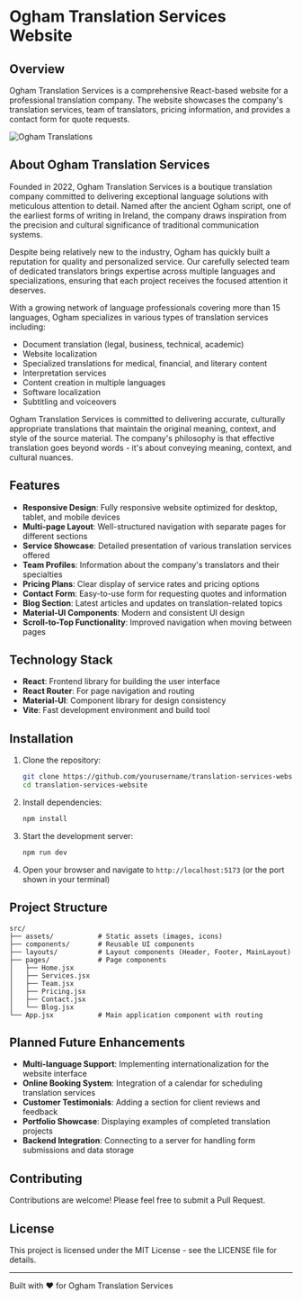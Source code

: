 # Ogham Translation Services Website

## Overview

Ogham Translation Services is a comprehensive React-based website for a professional translation company. The website showcases the company's translation services, team of translators, pricing information, and provides a contact form for quote requests.

![Ogham Translations](https://via.placeholder.com/800x400?text=Ogham+Translation+Services)

## About Ogham Translation Services

Founded in 2022, Ogham Translation Services is a boutique translation company committed to delivering exceptional language solutions with meticulous attention to detail. Named after the ancient Ogham script, one of the earliest forms of writing in Ireland, the company draws inspiration from the precision and cultural significance of traditional communication systems.

Despite being relatively new to the industry, Ogham has quickly built a reputation for quality and personalized service. Our carefully selected team of dedicated translators brings expertise across multiple languages and specializations, ensuring that each project receives the focused attention it deserves.

With a growing network of language professionals covering more than 15 languages, Ogham specializes in various types of translation services including:

- Document translation (legal, business, technical, academic)
- Website localization
- Specialized translations for medical, financial, and literary content
- Interpretation services
- Content creation in multiple languages
- Software localization
- Subtitling and voiceovers

Ogham Translation Services is committed to delivering accurate, culturally appropriate translations that maintain the original meaning, context, and style of the source material. The company's philosophy is that effective translation goes beyond words - it's about conveying meaning, context, and cultural nuances.

## Features

- **Responsive Design**: Fully responsive website optimized for desktop, tablet, and mobile devices
- **Multi-page Layout**: Well-structured navigation with separate pages for different sections
- **Service Showcase**: Detailed presentation of various translation services offered
- **Team Profiles**: Information about the company's translators and their specialties
- **Pricing Plans**: Clear display of service rates and pricing options
- **Contact Form**: Easy-to-use form for requesting quotes and information
- **Blog Section**: Latest articles and updates on translation-related topics
- **Material-UI Components**: Modern and consistent UI design
- **Scroll-to-Top Functionality**: Improved navigation when moving between pages

## Technology Stack

- **React**: Frontend library for building the user interface
- **React Router**: For page navigation and routing
- **Material-UI**: Component library for design consistency
- **Vite**: Fast development environment and build tool

## Installation

1. Clone the repository:
   ```bash
   git clone https://github.com/yourusername/translation-services-website.git
   cd translation-services-website
   ```

2. Install dependencies:
   ```bash
   npm install
   ```

3. Start the development server:
   ```bash
   npm run dev
   ```

4. Open your browser and navigate to `http://localhost:5173` (or the port shown in your terminal)

## Project Structure

```
src/
├── assets/           # Static assets (images, icons)
├── components/       # Reusable UI components
├── layouts/          # Layout components (Header, Footer, MainLayout)
├── pages/            # Page components
│   ├── Home.jsx
│   ├── Services.jsx
│   ├── Team.jsx
│   ├── Pricing.jsx
│   ├── Contact.jsx
│   └── Blog.jsx
└── App.jsx           # Main application component with routing
```

## Planned Future Enhancements

- **Multi-language Support**: Implementing internationalization for the website interface
- **Online Booking System**: Integration of a calendar for scheduling translation services
- **Customer Testimonials**: Adding a section for client reviews and feedback
- **Portfolio Showcase**: Displaying examples of completed translation projects
- **Backend Integration**: Connecting to a server for handling form submissions and data storage

## Contributing

Contributions are welcome! Please feel free to submit a Pull Request.

## License

This project is licensed under the MIT License - see the LICENSE file for details.

---

Built with ❤️ for Ogham Translation Services
